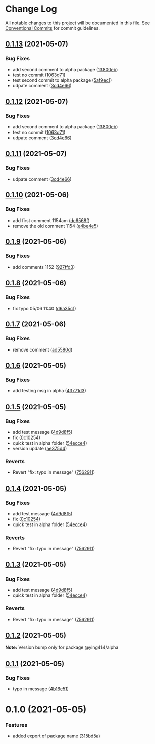 # Change Log

All notable changes to this project will be documented in this file.
See [Conventional Commits](https://conventionalcommits.org) for commit guidelines.

## [0.1.13](https://github.com/ying414/testing-monoropos/compare/@ying414/alpha@0.1.10...@ying414/alpha@0.1.13) (2021-05-07)


### Bug Fixes

* add second comment to alpha package ([13800eb](https://github.com/ying414/testing-monoropos/commit/13800eb8359f22f09bb15fb494aac23843f1c4c4))
* test no commit ([1063d71](https://github.com/ying414/testing-monoropos/commit/1063d71fe1d344157da9f9d4043cfa54bc811293))
* test second commit to alpha package ([5af9ec1](https://github.com/ying414/testing-monoropos/commit/5af9ec1d8b42242cf8708af269789e5cf33fd9b1))
* udpate comment ([3cd4e66](https://github.com/ying414/testing-monoropos/commit/3cd4e6640bc9be80a43b995852ade44b1ffa918b))





## [0.1.12](https://github.com/ying414/testing-monoropos/compare/@ying414/alpha@0.1.10...@ying414/alpha@0.1.12) (2021-05-07)


### Bug Fixes

* add second comment to alpha package ([13800eb](https://github.com/ying414/testing-monoropos/commit/13800eb8359f22f09bb15fb494aac23843f1c4c4))
* test no commit ([1063d71](https://github.com/ying414/testing-monoropos/commit/1063d71fe1d344157da9f9d4043cfa54bc811293))
* udpate comment ([3cd4e66](https://github.com/ying414/testing-monoropos/commit/3cd4e6640bc9be80a43b995852ade44b1ffa918b))





## [0.1.11](https://github.com/ying414/testing-monoropos/compare/@ying414/alpha@0.1.10...@ying414/alpha@0.1.11) (2021-05-07)


### Bug Fixes

* udpate comment ([3cd4e66](https://github.com/ying414/testing-monoropos/commit/3cd4e6640bc9be80a43b995852ade44b1ffa918b))





## [0.1.10](https://github.com/ying414/testing-monoropos/compare/@ying414/alpha@0.1.9...@ying414/alpha@0.1.10) (2021-05-06)


### Bug Fixes

* add first comment 1154am ([dc6568f](https://github.com/ying414/testing-monoropos/commit/dc6568f93ea143b68bfccc0e62619e748f81be7c))
* remove the old comment 1154 ([e4be4e5](https://github.com/ying414/testing-monoropos/commit/e4be4e5d94c5b00a91dc7f616e0f0fcb3fdaa48d))





## [0.1.9](https://github.com/ying414/testing-monoropos/compare/@ying414/alpha@0.1.8...@ying414/alpha@0.1.9) (2021-05-06)


### Bug Fixes

* add comments 1152 ([927ffd3](https://github.com/ying414/testing-monoropos/commit/927ffd349584c1a4735a3301464714da94ca121b))





## [0.1.8](https://github.com/ying414/testing-monoropos/compare/@ying414/alpha@0.1.7...@ying414/alpha@0.1.8) (2021-05-06)


### Bug Fixes

* fix typo 05/06 11:40 ([d6a35c1](https://github.com/ying414/testing-monoropos/commit/d6a35c1c8e756c91e599b14d9ca11c5ce28467f2))





## [0.1.7](https://github.com/ying414/testing-monoropos/compare/@ying414/alpha@0.1.6...@ying414/alpha@0.1.7) (2021-05-06)


### Bug Fixes

* remove comment ([ad5580d](https://github.com/ying414/testing-monoropos/commit/ad5580d2dea1333624dc7d70e162c55102a99026))





## [0.1.6](https://github.com/ying414/testing-monoropos/compare/@ying414/alpha@0.1.5...@ying414/alpha@0.1.6) (2021-05-05)


### Bug Fixes

* add testing msg in alpha ([43771d3](https://github.com/ying414/testing-monoropos/commit/43771d3908dc89864dc21cf9afd5570261507e44))





## [0.1.5](https://github.com/ying414/testing-monoropos/compare/@ying414/alpha@0.1.2...@ying414/alpha@0.1.5) (2021-05-05)


### Bug Fixes

* add test message ([4d9d8f5](https://github.com/ying414/testing-monoropos/commit/4d9d8f546c057862c43b217e3eff8d470c9a6617))
* fix ([0c10254](https://github.com/ying414/testing-monoropos/commit/0c10254afc31eac0327d41c837d714ff0fa329d2))
* quick test in alpha folder ([54ecce4](https://github.com/ying414/testing-monoropos/commit/54ecce419b4e1f571f32b6a895fbe3548e536a68))
* version update ([ae375d4](https://github.com/ying414/testing-monoropos/commit/ae375d451437801b0144f90583561d540e3b9e19))


### Reverts

* Revert "fix: typo in message" ([7562911](https://github.com/ying414/testing-monoropos/commit/7562911b053abd481ed4dd6fca12d2633e80577d))






## [0.1.4](https://github.com/ying414/testing-monoropos/compare/@ying414/alpha@0.1.2...@ying414/alpha@0.1.4) (2021-05-05)


### Bug Fixes

* add test message ([4d9d8f5](https://github.com/ying414/testing-monoropos/commit/4d9d8f546c057862c43b217e3eff8d470c9a6617))
* fix ([0c10254](https://github.com/ying414/testing-monoropos/commit/0c10254afc31eac0327d41c837d714ff0fa329d2))
* quick test in alpha folder ([54ecce4](https://github.com/ying414/testing-monoropos/commit/54ecce419b4e1f571f32b6a895fbe3548e536a68))


### Reverts

* Revert "fix: typo in message" ([7562911](https://github.com/ying414/testing-monoropos/commit/7562911b053abd481ed4dd6fca12d2633e80577d))





## [0.1.3](https://github.com/ying414/testing-monoropos/compare/@ying414/alpha@0.1.2...@ying414/alpha@0.1.3) (2021-05-05)


### Bug Fixes

* add test message ([4d9d8f5](https://github.com/ying414/testing-monoropos/commit/4d9d8f546c057862c43b217e3eff8d470c9a6617))
* quick test in alpha folder ([54ecce4](https://github.com/ying414/testing-monoropos/commit/54ecce419b4e1f571f32b6a895fbe3548e536a68))


### Reverts

* Revert "fix: typo in message" ([7562911](https://github.com/ying414/testing-monoropos/commit/7562911b053abd481ed4dd6fca12d2633e80577d))






## [0.1.2](https://github.com/ying414/testing-monoropos/compare/@ying414/alpha@0.1.1...@ying414/alpha@0.1.2) (2021-05-05)

**Note:** Version bump only for package @ying414/alpha






## [0.1.1](https://github.com/ying414/testing-monoropos/compare/@ying414/alpha@0.1.0...@ying414/alpha@0.1.1) (2021-05-05)


### Bug Fixes

* typo in message ([4b16e51](https://github.com/ying414/testing-monoropos/commit/4b16e51566bb543c15e89d86e4454ac5e691f0c1))





# 0.1.0 (2021-05-05)


### Features

* added export of package name ([315bd5a](https://github.com/ying414/testing-monoropos/commit/315bd5a1e2fe670999490e1d76cb3edd2c26a4ef))
